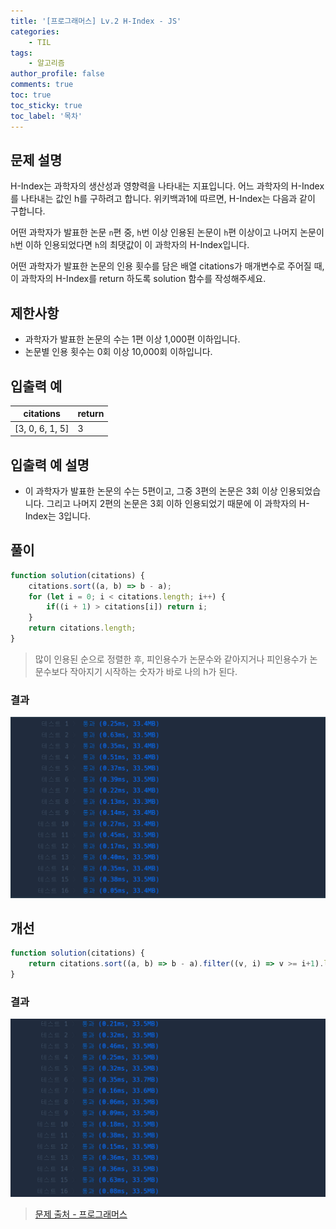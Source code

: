 ```yaml
---
title: '[프로그래머스] Lv.2 H-Index - JS'
categories:
    - TIL
tags:
    - 알고리즘
author_profile: false
comments: true
toc: true
toc_sticky: true
toc_label: '목차'
---
```


## 문제 설명
H-Index는 과학자의 생산성과 영향력을 나타내는 지표입니다. 어느 과학자의 H-Index를 나타내는 값인 h를 구하려고 합니다. 위키백과1에 따르면, H-Index는 다음과 같이 구합니다.

어떤 과학자가 발표한 논문 `n`편 중, `h`번 이상 인용된 논문이 `h`편 이상이고 나머지 논문이 `h`번 이하 인용되었다면 `h`의 최댓값이 이 과학자의 H-Index입니다.

어떤 과학자가 발표한 논문의 인용 횟수를 담은 배열 citations가 매개변수로 주어질 때, 이 과학자의 H-Index를 return 하도록 solution 함수를 작성해주세요.

## 제한사항
* 과학자가 발표한 논문의 수는 1편 이상 1,000편 이하입니다.
* 논문별 인용 횟수는 0회 이상 10,000회 이하입니다.

## 입출력 예

| citations       | return |
|-----------------|--------|
| [3, 0, 6, 1, 5] | 3      |

## 입출력 예 설명
* 이 과학자가 발표한 논문의 수는 5편이고, 그중 3편의 논문은 3회 이상 인용되었습니다. 그리고 나머지 2편의 논문은 3회 이하 인용되었기 때문에 이 과학자의 H-Index는 3입니다.

## 풀이
```javascript
function solution(citations) {
    citations.sort((a, b) => b - a);
    for (let i = 0; i < citations.length; i++) {
        if((i + 1) > citations[i]) return i;
    }
    return citations.length;
}
```
> 많이 인용된 순으로 정렬한 후, 피인용수가 논문수와 같아지거나 피인용수가 논문수보다 작아지기 시작하는 숫자가 바로 나의 h가 된다.

### 결과
![result1](/assets/images/2023/10/19/algorithm-99-result1.png)

## 개선
```javascript
function solution(citations) {
    return citations.sort((a, b) => b - a).filter((v, i) => v >= i+1).length;
}
```

### 결과
![result2](/assets/images/2023/10/19/algorithm-99-result2.png)

>[문제 출처 - 프로그래머스](https://school.programmers.co.kr/learn/courses/30/lessons/42747)
